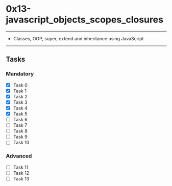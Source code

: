 # 0x13-javascript_objects_scopes_closures

---

* Classes, OOP, super, extend and inheritance using JavaScript

---

## Tasks

### Mandatory

* [x] Task 0
* [x] Task 1
* [x] Task 2
* [x] Task 3
* [x] Task 4
* [x] Task 5
* [ ] Task 6
* [ ] Task 7
* [ ] Task 8
* [ ] Task 9
* [ ] Task 10

### Advanced

* [ ] Task 11
* [ ] Task 12
* [ ] Task 13
